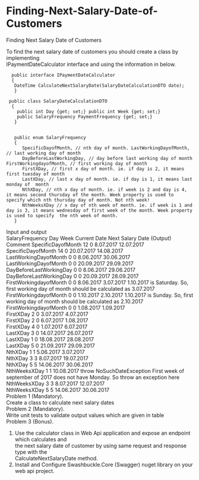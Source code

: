# Finding-Next-Salary-Date-of-Customers


Finding Next Salary Date of Customers						

To find the next salary date of customers you should create a class by implementing						
IPaymentDateCalculator interface and using the information in below.						


      public interface IPaymentDateCalculator
      {
       DateTime CalculateNextSalaryDate(SalaryDateCalculationDTO date);
       }						
       
     public class SalaryDateCalculationDTO
      {
        public int Day {get; set;} public int Week {get; set;}
        public SalaryFrequency PaymentFrequency {get; set;}
       }
       
       
       public enum SalaryFrequency
       {
          SpecificDayofMonth, // nth day of month. LastWorkingDayofMonth, // last working day of month
          DayBeforeLastWorkingDay, // day before last working day of month FirstWorkingdayofMonth, // first working day of month
          FirstXDay, // first x day of month. ie. if day is 2, it means first tuesday of month
          LastXDay, // last x day of month. ie. if day is 1, it means last monday of  month
          NthXDay, // nth x day of month. ie. if week is 2 and day is 4, it means second thursday of the month. Week property is used to specify which nth thursday day of month. Not nth week!
          NthWeeksXDay // x day of nth week of month. ie. if week is 1 and day is 3, it means wednesday of first week of the month. Week property is used to specify  the nth week of month.
       }		
       
Input and output						
SalaryFrequency	Day	Week	Current Date	Next Salary Date (Output)	Comment	
SpecificDayofMonth	12	0	8.07.2017	12.07.2017		
SpecificDayofMonth	14	0	20.07.2017	14.08.2017		
LastWorkingDayofMonth	0	0	8.06.2017	30.06.2017		
LastWorkingDayofMonth	0	0	20.09.2017	29.09.2017		
DayBeforeLastWorkingDay	0	0	8.06.2017	29.06.2017		
DayBeforeLastWorkingDay	0	0	20.09.2017	28.09.2017		
FirstWorkingdayofMonth	0	0	8.06.2017	3.07.2017	1.10.2017 is Saturday. So, first working day of month should be calculated as 3.07.2017	
FirstWorkingdayofMonth	0	0	1.10.2017	2.10.2017	1.10.2017 is Sunday. So, first working day of month should be calculated as 2.10.2017	
FirstWorkingdayofMonth	0	0	1.08.2017	1.09.2017		
FirstXDay	2	0	3.07.2017	4.07.2017		
FirstXDay	2	0	6.07.2017	1.08.2017		
FirstXDay	4	0	1.07.2017	6.07.2017		
LastXDay	3	0	14.07.2017	26.07.2017		
LastXDay	1	0	18.08.2017	28.08.2017		
LastXDay	5	0	21.09.2017	29.09.2017		
NthXDay	1	1	5.06.2017	3.07.2017		
NthXDay	3	3	8.07.2017	19.07.2017		
NthXDay	5	5	14.06.2017	30.06.2017		
NthWeeksXDay	1	1	10.08.2017	throw NoSuchDateException	First week of september of 2017 does not have Monday. So throw an exception here	
NthWeeksXDay	3	3	8.07.2017	12.07.2017		
NthWeeksXDay	5	5	14.06.2017	30.06.2017		
Problem 1 (Mandatory).						
Create a class to calculate next salary dates						
Problem 2 (Mandatory).						
Write unit tests to validate output values which are given in table						
Problem 3 (Bonus).						
1.   Use the calculator class in Web Api application and expose an endpoint which calculates and						
the next salary date of customer by using same request and response type with the						
CalculateNextSalaryDate method.						
2.   Install and Configure Swashbuckle.Core (Swagger) nuget library on your web api project.						
